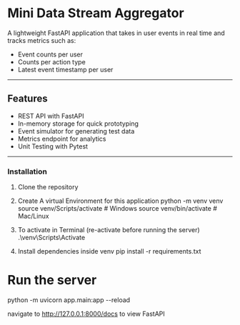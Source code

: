 # Mini Data Stream Aggregator
A lightweight FastAPI application that takes in user events in real time and tracks metrics such as:

- Event counts per user
- Counts per action type
- Latest event timestamp per user

---

## Features
- REST API with FastAPI
- In-memory storage for quick prototyping
- Event simulator for generating test data
- Metrics endpoint for analytics
- Unit Testing with Pytest

---

### Installation
1. Clone the repository

2. Create A virtual Environment for this application
python -m venv venv
source venv/Scripts/activate       # Windows
source venv/bin/activate           # Mac/Linux

3. To activate in Terminal (re-activate before running the server)
.\venv\Scripts\Activate

4. Install dependencies inside venv
pip install -r requirements.txt

# Run the server
python -m uvicorn app.main:app --reload

navigate to http://127.0.0.1:8000/docs to view FastAPI
